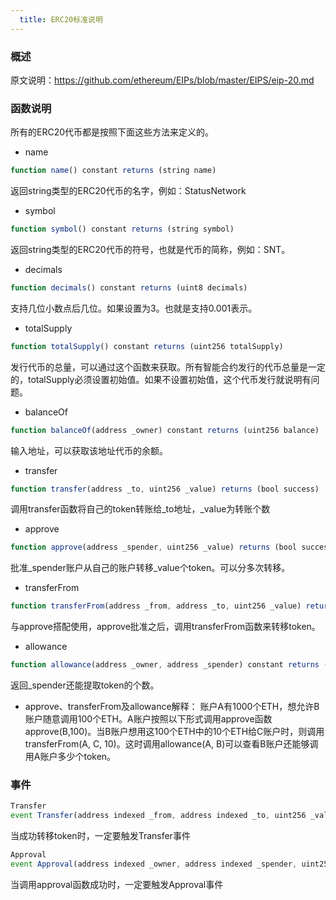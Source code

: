 ```yaml
---
  title: ERC20标准说明
---
```

### 概述
原文说明：https://github.com/ethereum/EIPs/blob/master/EIPS/eip-20.md

### 函数说明
所有的ERC20代币都是按照下面这些方法来定义的。
- name
```javascript
function name() constant returns (string name)
```
返回string类型的ERC20代币的名字，例如：StatusNetwork

- symbol
```javascript
function symbol() constant returns (string symbol)
```
返回string类型的ERC20代币的符号，也就是代币的简称，例如：SNT。

- decimals
``` javascript
function decimals() constant returns (uint8 decimals)
```
支持几位小数点后几位。如果设置为3。也就是支持0.001表示。

- totalSupply
```javascript
function totalSupply() constant returns (uint256 totalSupply)
```
发行代币的总量，可以通过这个函数来获取。所有智能合约发行的代币总量是一定的，totalSupply必须设置初始值。如果不设置初始值，这个代币发行就说明有问题。

- balanceOf
```javascript
function balanceOf(address _owner) constant returns (uint256 balance)
```
输入地址，可以获取该地址代币的余额。

- transfer
```javascript
function transfer(address _to, uint256 _value) returns (bool success)
```
调用transfer函数将自己的token转账给_to地址，_value为转账个数

- approve
```javascript
function approve(address _spender, uint256 _value) returns (bool success)
```
批准_spender账户从自己的账户转移_value个token。可以分多次转移。

- transferFrom
```javascript
function transferFrom(address _from, address _to, uint256 _value) returns (bool success)
```
与approve搭配使用，approve批准之后，调用transferFrom函数来转移token。

- allowance
```javascript
function allowance(address _owner, address _spender) constant returns (uint256 remaining)
```
返回_spender还能提取token的个数。

- approve、transferFrom及allowance解释：
账户A有1000个ETH，想允许B账户随意调用100个ETH。A账户按照以下形式调用approve函数approve(B,100)。当B账户想用这100个ETH中的10个ETH给C账户时，则调用transferFrom(A, C, 10)。这时调用allowance(A, B)可以查看B账户还能够调用A账户多少个token。

### 事件
```javascript
Transfer
event Transfer(address indexed _from, address indexed _to, uint256 _value)
```
当成功转移token时，一定要触发Transfer事件

```javascript
Approval
event Approval(address indexed _owner, address indexed _spender, uint256 _value)
```
当调用approval函数成功时，一定要触发Approval事件
